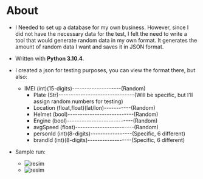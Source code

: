 # About
- I Needed to set up a database for my own business.
However, since I did not have the necessary data for
the test, I felt the need to write a tool that would
generate random data in my own format.
It generates the amount of random data I want and
saves it in JSON format.
- Written with **Python 3.10.4**.
- I created a json for testing purposes, you can view the format there, but also:
  - IMEI (int)(15-digits)--------------------(Random)
    - Plate     (Str)-------------------------------(Will be specific, but I'll assign random numbers for testing)
    - Location  (float,float)(lat/lon)-----------(Random)
    - Helmet    (bool)---------------------------(Random)
    - Engine    (bool)---------------------------(Random)
    - avgSpeed  (float)------------------------(Random)
    - personId  (int)(8-digits)-----------------(Specific, 6 different)
    - brandId   (int)(8-digits)------------------(Specific, 6 different)
    
    
- Sample run:
  - ![resim](https://user-images.githubusercontent.com/68559468/187005454-00b4cc72-7364-467e-8a38-1c32534692c1.png)
  - ![resim](https://user-images.githubusercontent.com/68559468/187005472-c3dd2a40-9be6-4e0a-ac4c-932f4745edd1.png)
